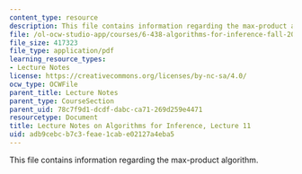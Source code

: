 ```yaml
---
content_type: resource
description: This file contains information regarding the max-product algorithm.
file: /ol-ocw-studio-app/courses/6-438-algorithms-for-inference-fall-2014/adb9cebcb7c3feae1cabe02127a4eba5_MIT6_438F14_Lec11.pdf
file_size: 417323
file_type: application/pdf
learning_resource_types:
- Lecture Notes
license: https://creativecommons.org/licenses/by-nc-sa/4.0/
ocw_type: OCWFile
parent_title: Lecture Notes
parent_type: CourseSection
parent_uid: 78c7f9d1-dcdf-dabc-ca71-269d259e4471
resourcetype: Document
title: Lecture Notes on Algorithms for Inference, Lecture 11
uid: adb9cebc-b7c3-feae-1cab-e02127a4eba5
---
```

This file contains information regarding the max-product algorithm.